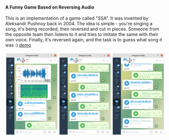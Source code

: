 #### A Funny Game Based on Reversing Audio

This is an implementation of a game called "SSA". It was invented by Aleksandr Pushnoy back in 2004. The idea is simple - you're singing a song, it's being recorded, then reversed and cut in pieces. Someone from the opposite team then listens to it and tries to imitate the same with their own voice. Finally, it's reversed again, and the task is to guess what song it was :) [demo](https://t.me/vaaliferov_ssa_bot)

![Alt Text](pics/tg.png)  